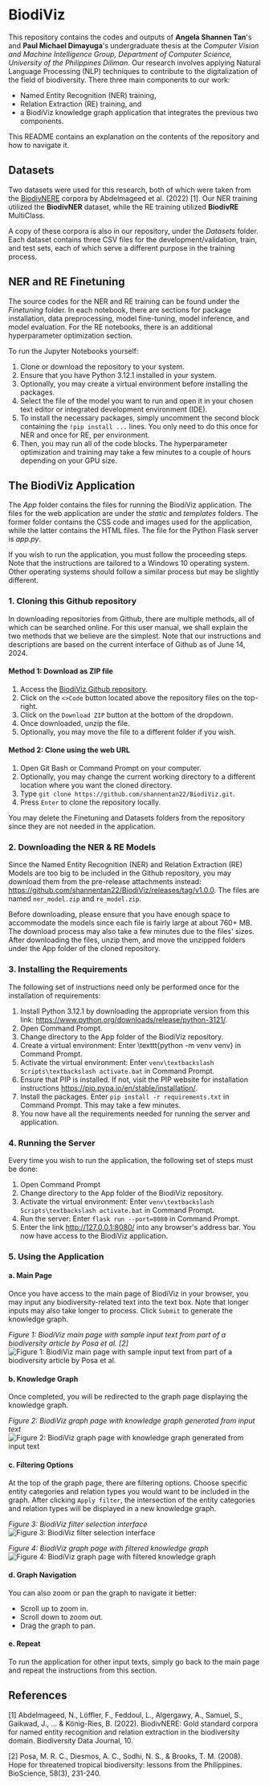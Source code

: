 # BiodiViz

This repository contains the codes and outputs of **Angela Shannen Tan**'s and **Paul Michael Dimayuga**'s undergraduate thesis at the *Computer Vision and Machine Intelligence Group, Department of Computer Science, University of the Philippines Diliman*. Our research involves applying Natural Language Processing (NLP) techniques to contribute to the digitalization of the field of biodiversity. There three main components to our work: 
- Named Entity Recognition (NER) training,
- Relation Extraction (RE) training, and
- a BiodiViz knowledge graph application that integrates the previous two components.

This README contains an explanation on the contents of the repository and how to navigate it.

## Datasets

Two datasets were used for this research, both of which were taken from the [BiodivNERE](https://www.ncbi.nlm.nih.gov/pmc/articles/PMC9836593/) corpora by Abdelmageed et al. (2022) [1]. Our NER training utilized the **BiodivNER** dataset, while the RE training utilized **BiodivRE** MultiClass.

A copy of these corpora is also in our repository, under the *Datasets* folder. Each dataset contains three CSV files for the development/validation, train, and test sets, each of which serve a different purpose in the training process.

## NER and RE Finetuning

The source codes for the NER and RE training can be found under the *Finetuning* folder. In each notebook, there are sections for package installation, data preprocessing, model fine-tuning, model inference, and model evaluation. For the RE notebooks, there is an additional hyperparameter optimization section.

To run the Jupyter Notebooks yourself:
1. Clone or download the repository to your system.
2. Ensure that you have Python 3.12.1 installed in your system.
3. Optionally, you may create a virtual environment before installing the packages.
4. Select the file of the model you want to run and open it in your chosen text editor or integrated development environment (IDE).
5. To install the necessary packages, simply uncomment the second block containing the `!pip install ...` lines. You only need to do this once for NER and once for RE, per environment.
6. Then, you may run all of the code blocks. The hyperparameter optimization and training may take a few minutes to a couple of hours depending on your GPU size.

## The BiodiViz Application

The *App* folder contains the files for running the BiodiViz application. The files for the web application are under the *static* and *templates* folders. The former folder contains the CSS code and images used for the application, while the latter contains the HTML files. The file for the Python Flask server is *app.py*.

If you wish to run the application, you must follow the proceeding steps. Note that the instructions are tailored to a Windows 10 operating system. Other operating systems should follow a similar process but may be slightly different.

### 1. Cloning this Github repository

In downloading repositories from Github, there are multiple methods, all of which can be searched online. For this user manual, we shall explain the two methods that we believe are the simplest. Note that our instructions and descriptions are based on the current interface of Github as of June 14, 2024.

#### Method 1: Download as ZIP file

1. Access the [BiodiViz Github repository](https://github.com/shannentan22/BiodiViz/).
2. Click on the `<>Code` button located above the repository files on the top-right.
3. Click on the `Download ZIP` button at the bottom of the dropdown.
4. Once downloaded, unzip the file.
5. Optionally, you may move the file to a different folder if you wish.

#### Method 2: Clone using the web URL

1. Open Git Bash or Command Prompt on your computer.
2. Optionally, you may change the current working directory to a different location where you want the cloned directory.
3. Type `git clone https://github.com/shannentan22/BiodiViz.git`.
4. Press `Enter` to clone the repository locally.

You may delete the Finetuning and Datasets folders from the repository since they are not needed in the application.

### 2. Downloading the NER & RE Models

Since the Named Entity Recognition (NER) and Relation Extraction (RE) Models are too big to be included in the Github repository, you may download them from the pre-release attachments instead: https://github.com/shannentan22/BiodiViz/releases/tag/v1.0.0.
The files are named `ner_model.zip` and `re_model.zip`.

Before downloading, please ensure that you have enough space to accommodate the models since each file is fairly large at about 760+ MB. The download process may also take a few minutes due to the files' sizes. After downloading the files, unzip them, and move the unzipped folders under the App folder of the cloned repository. 

### 3. Installing the Requirements

The following set of instructions need only be performed once for the installation of requirements:

1. Install Python 3.12.1 by downloading the appropriate version from this link: https://www.python.org/downloads/release/python-3121/.
2. Open Command Prompt.
3. Change directory to the App folder of the BiodiViz repository.
4. Create a virtual environment: Enter \texttt{python -m venv venv} in Command Prompt.
5. Activate the virtual environment: Enter `venv\textbackslash Scripts\textbackslash activate.bat` in Command Prompt.
6. Ensure that PIP is installed. If not, visit the PIP website for installation instructions https://pip.pypa.io/en/stable/installation/.
7. Install the packages. Enter `pip install -r requirements.txt` in Command Prompt. This may take a few minutes.
8. You now have all the requirements needed for running the server and application.

### 4. Running the Server

Every time you wish to run the application, the following set of steps must be done:

1. Open Command Prompt
2. Change directory to the App folder of the BiodiViz repository.
3. Activate the virtual environment: Enter `venv\textbackslash Scripts\textbackslash activate.bat` in Command Prompt.
4. Run the server: Enter `flask run --port=8080` in Command Prompt.
5. Enter the link http://127.0.0.1:8080/ into any browser's address bar. You now have access to the BiodiViz application.

### 5. Using the Application

#### a. Main Page

Once you have access to the main page of BiodiViz in your browser, you may input any biodiversity-related text into the text box. Note that longer inputs may also take longer to process. Click `Submit` to generate the knowledge graph.

*Figure 1: BiodiViz main page with sample input text from part of a biodiversity article by Posa et al. [2]*
![Figure 1: BiodiViz main page with sample input text from part of a biodiversity article by Posa et al.](/README_files/userint1.png)

#### b. Knowledge Graph

Once completed, you will be redirected to the graph page displaying the knowledge graph.

*Figure 2: BiodiViz graph page with knowledge graph generated from input text*
![Figure 2: BiodiViz graph page with knowledge graph generated from input text](/README_files/userint2.png)

#### c. Filtering Options

At the top of the graph page, there are filtering options. Choose specific entity categories and relation types you would want to be included in the graph. After clicking `Apply filter`, the intersection of the entity categories and relation types will be displayed in a new knowledge graph.

*Figure 3: BiodiViz filter selection interface*
![Figure 3: BiodiViz filter selection interface](/README_files/userint3.png)

*Figure 4: BiodiViz graph page with filtered knowledge graph*
![Figure 4: BiodiViz graph page with filtered knowledge graph](/README_files/userint4.png)

#### d. Graph Navigation

You can also zoom or pan the graph to navigate it better:
- Scroll up to zoom in.
- Scroll down to zoom out.
- Drag the graph to pan.

#### e. Repeat
To run the application for other input texts, simply go back to the main page and repeat the instructions from this section.

## References

[1] Abdelmageed, N., Löffler, F., Feddoul, L., Algergawy, A., Samuel, S., Gaikwad, J., ... & König-Ries, B. (2022). BiodivNERE: Gold standard corpora for named entity recognition and relation extraction in the biodiversity domain. Biodiversity Data Journal, 10.

[2] Posa, M. R. C., Diesmos, A. C., Sodhi, N. S., & Brooks, T. M. (2008). Hope for threatened tropical biodiversity: lessons from the Philippines. BioScience, 58(3), 231-240.
